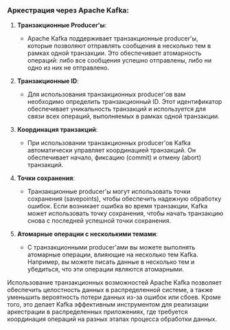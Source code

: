 ### Аркестрация через Apache Kafka:

1. **Транзакционные Producer'ы**:
    - Apache Kafka поддерживает транзакционные producer'ы, которые позволяют отправлять сообщения в несколько тем в рамках одной транзакции. Это обеспечивает атомарность операций: либо все сообщения успешно отправлены, либо ни одно из них не отправлено.

2. **Транзакционные ID**:
    - Для использования транзакционных producer'ов вам необходимо определить транзакционный ID. Этот идентификатор обеспечивает уникальность транзакций и используется для связи всех операций, выполняемых в рамках одной транзакции.

3. **Координация транзакций**:
    - При использовании транзакционных producer'ов Kafka автоматически управляет координацией транзакций. Он обеспечивает начало, фиксацию (commit) и отмену (abort) транзакций.

4. **Точки сохранения**:
    - Транзакционные producer'ы могут использовать точки сохранения (savepoints), чтобы обеспечить надежную обработку ошибок. Если возникает ошибка во время транзакции, Kafka может использовать точку сохранения, чтобы начать транзакцию снова с последней успешной точки сохранения.

5. **Атомарные операции с несколькими темами**:
    - С транзакционными producer'ами вы можете выполнять атомарные операции, влияющие на несколько тем Kafka. Например, вы можете писать данные в несколько тем и убедиться, что эти операции являются атомарными.

Использование транзакционных возможностей Apache Kafka позволяет обеспечить целостность данных в распределенной системе, а также уменьшить вероятность потери данных из-за ошибок или сбоев. Кроме того, это делает Kafka эффективным инструментом для реализации аркестрации в распределенных приложениях, где требуется координация операций на разных этапах процесса обработки данных.
